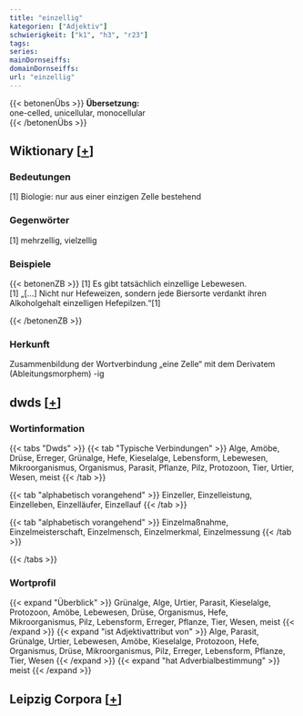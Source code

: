 ```yaml
---
title: "einzellig"
kategorien: ["Adjektiv"]
schwierigkeit: ["k1", "h3", "r23"]
tags:
series:
mainDornseiffs:
domainDornseiffs:
url: "einzellig"
---
```


{{< betonenÜbs >}}
**Übersetzung:**  
one-celled, unicellular, monocellular  
{{< /betonenÜbs >}}

## Wiktionary [[+](https://de.wiktionary.org/wiki/einzellig)]

### Bedeutungen
[1] Biologie: nur aus einer einzigen Zelle bestehend  

### Gegenwörter
[1] mehrzellig, vielzellig  

### Beispiele
{{< betonenZB >}}
[1] Es gibt tatsächlich einzellige Lebewesen.  
[1] „[…] Nicht nur Hefeweizen, sondern jede Biersorte verdankt ihren Alkoholgehalt einzelligen Hefepilzen.“[1]  

{{< /betonenZB >}}
### Herkunft
Zusammenbildung der Wortverbindung „eine Zelle“ mit dem Derivatem (Ableitungsmorphem) -ig  



## dwds [[+](https://www.dwds.de/wb/einzellig)]

### Wortinformation
{{< tabs "Dwds" >}}
{{< tab "Typische Verbindungen" >}}
Alge, Amöbe, Drüse, Erreger, Grünalge, Hefe, Kieselalge, Lebensform, Lebewesen, Mikroorganismus, Organismus, Parasit, Pflanze, Pilz, Protozoon, Tier, Urtier, Wesen, meist
{{< /tab >}}

{{< tab "alphabetisch vorangehend" >}}
Einzeller, Einzelleistung, Einzelleben, Einzelläufer, Einzellauf
{{< /tab >}}

{{< tab "alphabetisch vorangehend" >}}
Einzelmaßnahme, Einzelmeisterschaft, Einzelmensch, Einzelmerkmal, Einzelmessung
{{< /tab >}}

{{< /tabs >}}

### Wortprofil
{{< expand "Überblick" >}} Grünalge, Alge, Urtier, Parasit, Kieselalge, Protozoon, Amöbe, Lebewesen, Drüse, Organismus, Hefe, Mikroorganismus, Pilz, Lebensform, Erreger, Pflanze, Tier, Wesen, meist {{< /expand >}}
{{< expand "ist Adjektivattribut von" >}} Alge, Parasit, Grünalge, Urtier, Lebewesen, Amöbe, Kieselalge, Protozoon, Hefe, Organismus, Drüse, Mikroorganismus, Pilz, Erreger, Lebensform, Pflanze, Tier, Wesen {{< /expand >}}
{{< expand "hat Adverbialbestimmung" >}} meist {{< /expand >}}

## Leipzig Corpora [[+](https://corpora.uni-leipzig.de/en/res?word=einzellig&corpusId=deu_newscrawl-public_2018)]

